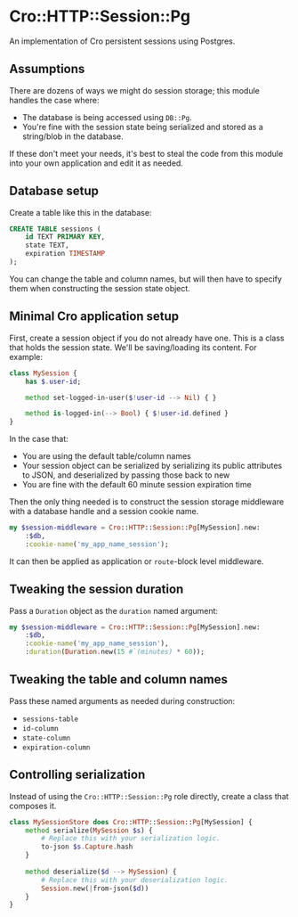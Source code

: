 # Cro::HTTP::Session::Pg

An implementation of Cro persistent sessions using Postgres.

## Assumptions

There are dozens of ways we might do session storage; this module handles
the case where: 

* The database is being accessed using `DB::Pg`.
* You're fine with the session state being serialized and stored as a
  string/blob in the database.

If these don't meet your needs, it's best to steal the code from this
module into your own application and edit it as needed.

## Database setup

Create a table like this in the database:

```sql
CREATE TABLE sessions (
    id TEXT PRIMARY KEY,
    state TEXT,
    expiration TIMESTAMP
);
```

You can change the table and column names, but will then have to specify
them when constructing the session state object.

## Minimal Cro application setup

First, create a session object if you do not already have one. This is
a class that holds the session state. We'll be saving/loading its content.
For example:

```raku
class MySession {
    has $.user-id;

    method set-logged-in-user($!user-id --> Nil) { }

    method is-logged-in(--> Bool) { $!user-id.defined }
}
```

In the case that:

* You are using the default table/column names
* Your session object can be serialized by serializing its public attributes
  to JSON, and deserialized by passing those back to new
* You are fine with the default 60 minute session expiration time

Then the only thing needed is to construct the session storage middleware with
a database handle and a session cookie name.

```raku
my $session-middleware = Cro::HTTP::Session::Pg[MySession].new:
    :$db,
    :cookie-name('my_app_name_session');
```

It can then be applied as application or `route`-block level middleware. 

## Tweaking the session duration

Pass a `Duration` object as the `duration` named argument:

```raku
my $session-middleware = Cro::HTTP::Session::Pg[MySession].new:
    :$db,
    :cookie-name('my_app_name_session'),
    :duration(Duration.new(15 #`(minutes) * 60)); 
```

## Tweaking the table and column names

Pass these named arguments as needed during construction:

* `sessions-table`
* `id-column`
* `state-column`
* `expiration-column`

## Controlling serialization

Instead of using the `Cro::HTTP::Session::Pg` role directly, create a
class that composes it.

```raku
class MySessionStore does Cro::HTTP::Session::Pg[MySession] {
    method serialize(MySession $s) {
        # Replace this with your serialization logic.
        to-json $s.Capture.hash
    }
    
    method deserialize($d --> MySession) {
        # Replace this with your deserialization logic.
        Session.new(|from-json($d))
    }
}
```
